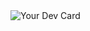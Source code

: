 <img src="https://api.daily.dev/devcards/adebdd441c5a4481865db8d2cd3c5448.png?r=l8r" class="absolute block inset-0 w-full h-full m-auto object-cover" alt="Your Dev Card">
